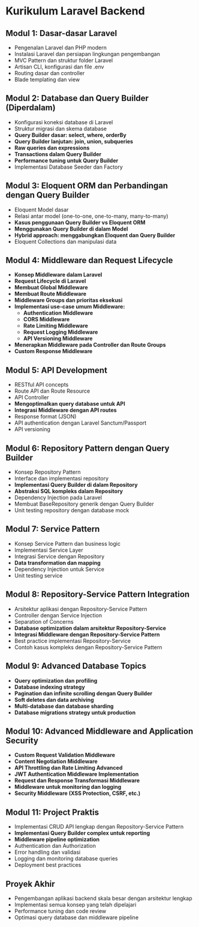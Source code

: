 # Kurikulum Laravel Backend

## Modul 1: Dasar-dasar Laravel
- Pengenalan Laravel dan PHP modern
- Instalasi Laravel dan persiapan lingkungan pengembangan 
- MVC Pattern dan struktur folder Laravel
- Artisan CLI, konfigurasi dan file .env
- Routing dasar dan controller
- Blade templating dan view

## Modul 2: Database dan Query Builder (Diperdalam)
- Konfigurasi koneksi database di Laravel
- Struktur migrasi dan skema database
- **Query Builder dasar: select, where, orderBy**
- **Query Builder lanjutan: join, union, subqueries**
- **Raw queries dan expressions**
- **Transactions dalam Query Builder**
- **Performance tuning untuk Query Builder**
- Implementasi Database Seeder dan Factory

## Modul 3: Eloquent ORM dan Perbandingan dengan Query Builder
- Eloquent Model dasar
- Relasi antar model (one-to-one, one-to-many, many-to-many)
- **Kasus penggunaan Query Builder vs Eloquent ORM**
- **Menggunakan Query Builder di dalam Model**
- **Hybrid approach: menggabungkan Eloquent dan Query Builder**
- Eloquent Collections dan manipulasi data

## Modul 4: Middleware dan Request Lifecycle
- **Konsep Middleware dalam Laravel**
- **Request Lifecycle di Laravel**
- **Membuat Global Middleware**
- **Membuat Route Middleware**
- **Middleware Groups dan prioritas eksekusi**
- **Implementasi use-case umum Middleware:**
  - **Authentication Middleware**
  - **CORS Middleware**
  - **Rate Limiting Middleware**
  - **Request Logging Middleware**
  - **API Versioning Middleware**
- **Menerapkan Middleware pada Controller dan Route Groups**
- **Custom Response Middleware**

## Modul 5: API Development
- RESTful API concepts
- Route API dan Route Resource
- API Controller
- **Mengoptimalkan query database untuk API**
- **Integrasi Middleware dengan API routes**
- Response format (JSON)
- API authentication dengan Laravel Sanctum/Passport
- API versioning

## Modul 6: Repository Pattern dengan Query Builder
- Konsep Repository Pattern
- Interface dan implementasi repository
- **Implementasi Query Builder di dalam Repository**
- **Abstraksi SQL kompleks dalam Repository**
- Dependency Injection pada Laravel
- Membuat BaseRepository generik dengan Query Builder
- Unit testing repository dengan database mock

## Modul 7: Service Pattern
- Konsep Service Pattern dan business logic
- Implementasi Service Layer
- Integrasi Service dengan Repository
- **Data transformation dan mapping**
- Dependency Injection untuk Service
- Unit testing service

## Modul 8: Repository-Service Pattern Integration
- Arsitektur aplikasi dengan Repository-Service Pattern
- Controller dengan Service Injection
- Separation of Concerns
- **Database optimization dalam arsitektur Repository-Service**
- **Integrasi Middleware dengan Repository-Service Pattern**
- Best practice implementasi Repository-Service
- Contoh kasus kompleks dengan Repository-Service Pattern

## Modul 9: Advanced Database Topics
- **Query optimization dan profiling**
- **Database indexing strategy**
- **Pagination dan infinite scrolling dengan Query Builder**
- **Soft deletes dan data archiving**
- **Multi-database dan database sharding**
- **Database migrations strategy untuk production**

## Modul 10: Advanced Middleware and Application Security
- **Custom Request Validation Middleware**
- **Content Negotiation Middleware**
- **API Throttling dan Rate Limiting Advanced**
- **JWT Authentication Middleware Implementation**
- **Request dan Response Transformasi Middleware**
- **Middleware untuk monitoring dan logging**
- **Security Middleware (XSS Protection, CSRF, etc.)**

## Modul 11: Project Praktis
- Implementasi CRUD API lengkap dengan Repository-Service Pattern
- **Implementasi Query Builder complex untuk reporting**
- **Middleware pipeline optimization**
- Authentication dan Authorization
- Error handling dan validasi
- Logging dan monitoring database queries
- Deployment best practices

## Proyek Akhir
- Pengembangan aplikasi backend skala besar dengan arsitektur lengkap
- Implementasi semua konsep yang telah dipelajari
- Performance tuning dan code review
- Optimasi query database dan middleware pipeline

